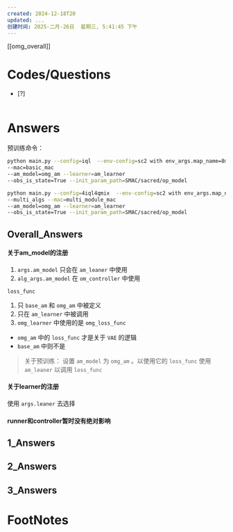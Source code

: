 ```yaml
---
created: 2024-12-18T20
updated: ...
创建时间: 2025-二月-26日  星期三, 5:41:45 下午
---
```

[[omg_overall]]



# Codes/Questions

- [?] 


```python

```


# Answers
预训练命令：

```bash
python main.py --config=iql  --env-config=sc2 with env_args.map_name=8m 
--mac=basic_mac 
--am_model=omg_am --learner=am_learner 
--obs_is_state=True --init_param_path=SMAC/sacred/op_model
```

```bash
python main.py --config=4iql4qmix  --env-config=sc2 with env_args.map_name=8m 
--multi_algs --mac=multi_module_mac 
--am_model=omg_am --learner=am_learner 
--obs_is_state=True --init_param_path=SMAC/sacred/op_model
```


## Overall_Answers


#### 关于am_model的注册
1. `args.am_model` 只会在 `am_leaner` 中使用
2. `alg_args.am_model` 在 `om_controller` 中使用

`loss_func` 
1. 只 `base_am` 和 `omg_am` 中被定义
2. 只在 `am_learner` 中被调用
3.  `omg_learner` 中使用的是 `omg_loss_func` 


- `omg_am` 中的 `loss_func` 才是关于 `VAE` 的逻辑
- `base_am` 中则不是


>关于预训练：
>设置 `am_model` 为 `omg_am` 。以使用它的 `loss_func` 
>使用 `am_leaner` 以调用 `loss_func`

#### 关于learner的注册
使用 `args.leaner` 去选择


#### runner和controller暂时没有绝对影响
## 1_Answers


## 2_Answers


## 3_Answers




# FootNotes
